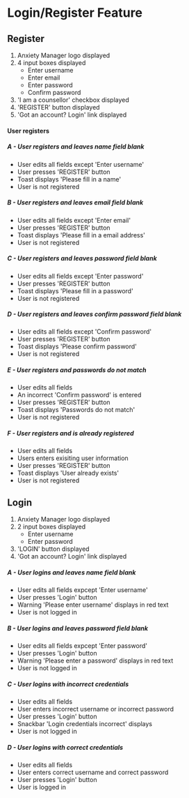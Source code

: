 # Login/Register Feature

## Register
1. Anxiety Manager logo displayed
2. 4 input boxes displayed
    - Enter username 
    - Enter email
    - Enter password
    - Confirm password
3. 'I am a counsellor' checkbox displayed
4. 'REGISTER' button displayed
5. 'Got an account? Login' link displayed

#### User registers

##### A - User registers and leaves name field blank
- User edits all fields except 'Enter username'
- User presses 'REGISTER' button
- Toast displays 'Please fill in a name'
- User is not registered

##### B - User registers and leaves email field blank
- User edits all fields except 'Enter email'
- User presses 'REGISTER' button
- Toast displays 'Please fill in a email address'
- User is not registered

##### C - User registers and leaves password field blank
- User edits all fields except 'Enter password'
- User presses 'REGISTER' button
- Toast displays 'Please fill in a password'
- User is not registered

##### D - User registers and leaves confirm password field blank
- User edits all fields except 'Confirm password'
- User presses 'REGISTER' button
- Toast displays 'Please confirm password'
- User is not registered

##### E - User registers and passwords do not match
- User edits all fields
- An incorrect 'Confirm password' is entered
- User presses 'REGISTER' button
- Toast displays 'Passwords do not match'
- User is not registered

##### F - User registers and is already registered
- User edits all fields
- Users enters exisiting user information
- User presses 'REGISTER' button
- Toast displays 'User already exists'
- User is not registered


## Login
1. Anxiety Manager logo displayed
2. 2 input boxes displayed
    - Enter username 
    - Enter password
3. 'LOGIN' button displayed
4. 'Got an account? Login' link displayed

##### A - User logins and leaves name field blank
- User edits all fields expcept 'Enter username'
- User presses 'Login' button
- Warning 'Please enter username' displays in red text
- User is not logged in

##### B - User logins and leaves password field blank
- User edits all fields expcept 'Enter password'
- User presses 'Login' button
- Warning 'Please enter a password' displays in red text
- User is not logged in

##### C - User logins with incorrect credentials
- User edits all fields
- User enters incorrect username or incorrect password
- User presses 'Login' button
- Snackbar 'Login credentials incorrect' displays
- User is not logged in

##### D - User logins with correct credentials
- User edits all fields
- User enters correct username and correct password
- User presses 'Login' button
- User is logged in